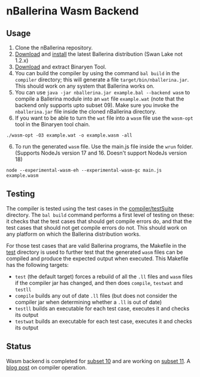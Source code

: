 # nBallerina Wasm Backend
## Usage

1. Clone the nBallerina repository.
2. [Download](https://ballerina.io/downloads/) and [install](https://ballerina.io/learn/user-guide/getting-started/installation-options/) the latest Ballerina distribution (Swan Lake not 1.2.x)
3. [Download](https://github.com/WebAssembly/binaryen/releases) and extract Binaryen Tool.
4. You can build the compiler by using the command `bal build` in the `compiler` directory; this will generate a file `target/bin/nballerina.jar`. This should work on any system that Ballerina works on.
4. You can use `java -jar nballerina.jar example.bal --backend wasm` to compile a Ballerina module into an `wat`  file `example.wat` (note that the backend only supports upto subset 09). Make sure you invoke the `nballerina.jar` file inside the cloned nBallerina directory.
5. If you want to be able to turn the `wat` file into a `wasm` file use the `wasm-opt` tool in the Binaryen tool chain.
```
./wasm-opt -O3 example.wat -o example.wasm -all
```
6. To run the generated `wasm` file. Use the main.js file inside the `wrun` folder. (Supports NodeJs version 17 and 16. Doesn't support NodeJs version 18)
```
node --experimental-wasm-eh --experimental-wasm-gc main.js example.wasm
```

## Testing

The compiler is tested using the test cases in the [compiler/testSuite](compiler/testSuite/) directory. The `bal build` command performs a first level of testing on these: it checks that the test cases that should get compile errors do, and that the test cases that should not get compile errors do not. This should work on any platform on which the Ballerina distribution works.

For those test cases that are valid Ballerina programs, the Makefile in the [test](test/) directory is used to further test that the generated `wasm` files can be compiled and produce the expected output when executed. This Makefile has the following targets:

* `test` (the default target) forces a rebuild of all the `.ll` files and `wasm` files if the compiler jar has changed, and then does `compile`, `testwat` and `testll` 
* `compile` builds any out of date `.ll` files (but does not consider the compiler jar when determining whether a `.ll` is out of date)
* `testll` builds an executable for each test case, executes it and checks its output
* `testwat` builds an executable for each test case, executes it and checks its output

## Status

Wasm backend is completed for [subset 10](docs/subset10.md) and are working on [subset 11](docs/subset11.md).
A [blog post](https://poorna.info/posts/wasm-backend/) on compiler operation.
